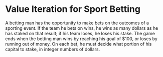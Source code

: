 # Value Iteration for Sport Betting

A betting man has the opportunity to make bets on the outcomes of a sporting event. If the team he bets on wins, he wins as many dollars as he has staked on that result; if his team loses, he loses his stake. The game ends when the betting man wins by reaching his goal of $100, or loses by running out of money. On each bet, he must decide what portion of his capital to stake, in integer numbers of dollars.